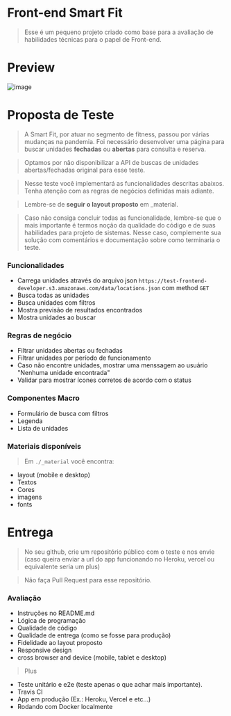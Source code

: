# Front-end Smart Fit
> Esse é um pequeno projeto criado como base para a avaliação de habilidades técnicas para o papel de Front-end.

# Preview

![image](https://github.com/FelipeSantanaa/smartfit-test/assets/69217173/a3bacddf-dc5a-4997-9419-4b779c64bad9)


# Proposta de Teste
> A Smart Fit, por atuar no segmento de fitness, passou por várias mudanças na pandemia. Foi necessário desenvolver uma página para buscar unidades **fechadas** ou **abertas** para consulta e reserva.

> Optamos por não disponibilizar a API de buscas de unidades abertas/fechadas original para esse teste.

> Nesse teste você implementará as funcionalidades descritas abaixos. Tenha atenção com as regras de negócios definidas mais adiante.

> Lembre-se de **seguir o layout proposto** em _material.

> Caso não consiga concluir todas as funcionalidade, lembre-se que o mais importante é termos noção da qualidade do código e de suas habilidades para projeto de sistemas. Nesse caso, complemente sua solução com comentários e documentação sobre como terminaria o teste.

### Funcionalidades
- Carrega unidades através do arquivo json `https://test-frontend-developer.s3.amazonaws.com/data/locations.json` com method `GET`
- Busca todas as unidades
- Busca unidades com filtros
- Mostra previsão de resultados encontrados
- Mostra unidades ao buscar

### Regras de negócio
- Filtrar unidades abertas ou fechadas
- Filtrar unidades por período de funcionamento
- Caso não encontre unidades, mostrar uma menssagem ao usuário "Nenhuma unidade encontrada"
- Validar para mostrar ícones corretos de acordo com o status

### Componentes Macro
- Formulário de busca com filtros
- Legenda
- Lista de unidades

### Materiais disponíveis
> Em `./_material` você encontra:
- layout (mobile e desktop)
- Textos
- Cores
- imagens
- fonts

# Entrega
> No seu github, crie um repositório público com o teste e nos envie (caso queira enviar a url do app funcionando no Heroku, vercel ou equivalente seria um plus)

> Não faça Pull Request para esse repositório.

### Avaliação
- Instruções no README.md
- Lógica de programação
- Qualidade de código
- Qualidade de entrega (como se fosse para produção)
- Fidelidade ao layout proposto
- Responsive design
- cross browser and device (mobile, tablet e desktop)

> Plus
- Teste unitário e e2e (teste apenas o que achar mais importante).
- Travis CI
- App em produção (Ex.: Heroku, Vercel e etc...)
- Rodando com Docker localmente
